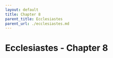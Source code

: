 ```yaml
---
layout: default
title: Chapter 8
parent_title: Ecclesiastes
parent_url: ./ecclesiastes.md
---
```


# Ecclesiastes - Chapter 8
